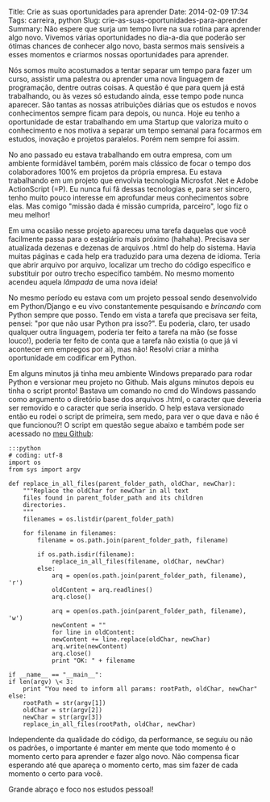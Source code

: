 Title: Crie as suas oportunidades para aprender
Date: 2014-02-09 17:34
Tags: carreira, python
Slug: crie-as-suas-oportunidades-para-aprender
Summary: Não espere que surja um tempo livre na sua rotina para aprender algo novo. Vivemos várias oportunidades no dia-a-dia que poderão ser ótimas chances de conhecer algo novo, basta sermos mais sensíveis a esses momentos e criarmos nossas oportunidades para aprender.

Nós somos muito acostumados a tentar separar um tempo para fazer um
curso, assistir uma palestra ou aprender uma nova linguagem de
programação, dentre outras coisas. A questão é que para quem já está
trabalhando, ou às vezes só estudando ainda, esse tempo pode nunca
aparecer. São tantas as nossas atribuições diárias que os estudos e
novos conhecimentos sempre ficam para depois, ou nunca. Hoje eu tenho a
oportunidade de estar trabalhando em uma Startup que valoriza muito o
conhecimento e nos motiva a separar um tempo semanal para focarmos em
estudos, inovação e projetos paralelos. Porém nem sempre foi assim.

No ano passado eu estava trabalhando em outra empresa, com um ambiente
formidável também, porém mais clássico de focar o tempo dos
colaboradores 100% em projetos da própria empresa. Eu estava trabalhando
em um projeto que envolvia tecnologia Microsfot .Net e Adobe
ActionScript (=P). Eu nunca fui fã dessas tecnologias e, para ser
sincero, tenho muito pouco interesse em aprofundar meus conhecimentos
sobre elas. Mas comigo "missão dada é missão cumprida, parceiro", logo
fiz o meu melhor!

Em uma ocasião nesse projeto apareceu uma tarefa daquelas que você
facilmente passa para o estagiário mais próximo (hahaha). Precisava ser
atualizada dezenas e dezenas de arquivos .html do help do sistema. Havia
muitas páginas e cada help era traduzido para uma dezena de idioma.
Teria que abrir arquivo por arquivo, localizar um trecho do código
específico e substituir por outro trecho específico também. No mesmo
momento acendeu aquela *lâmpada* de uma nova ideia!

No mesmo período eu estava com um projeto pessoal sendo desenvolvido em
Python/Django e eu vivo constantemente pesquisando e *brincando* com
Python sempre que posso. Tendo em vista a tarefa que precisava ser
feita, pensei: "por que não usar Python pra isso?". Eu poderia, claro,
ter usado qualquer outra linguagem, poderia ter feito a tarefa na mão
(se fosse louco!), poderia ter feito de conta que a tarefa não existia
(o que já vi acontecer em empregos por ai), mas não! Resolvi criar a
minha oportunidade em codificar em Python.

Em alguns minutos já tinha meu ambiente Windows preparado para rodar
Python e versionar meu projeto no Github. Mais alguns minutos depois eu
tinha o script pronto! Bastava um comando no cmd do Windows passando
como argumento o diretório base dos arquivos .html, o caracter que
deveria ser removido e o caracter que seria inserido. O help estava
versionado então eu rodei o script de primeira, sem medo, para ver o que
dava e não é que funcionou?! O script em questão segue abaixo e também
pode ser acessado no [meu Github](https://github.com/cacarrara/py_scripts/blob/master/replace_in_all_files.py "Github do Caio Carrara python scripts"):

    :::python  
    # coding: utf-8  
    import os  
    from sys import argv  

    def replace_in_all_files(parent_folder_path, oldChar, newChar):  
        """Replace the oldChar for newChar in all text  
        files found in parent_folder_path and its children  
        directories.  
        """  
        filenames = os.listdir(parent_folder_path)

        for filename in filenames:  
            filename = os.path.join(parent_folder_path, filename)

            if os.path.isdir(filename):  
                replace_in_all_files(filename, oldChar, newChar)  
            else:  
                arq = open(os.path.join(parent_folder_path, filename), 'r')  
                oldContent = arq.readlines()  
                arq.close()

                arq = open(os.path.join(parent_folder_path, filename), 'w')  
                newContent = ""  
                for line in oldContent:  
                newContent += line.replace(oldChar, newChar)  
                arq.write(newContent)  
                arq.close()  
                print "OK: " + filename

    if __name__ == "__main__":  
    if len(argv) \< 3:  
        print "You need to inform all params: rootPath, oldChar, newChar"  
    else:  
        rootPath = str(argv[1])  
        oldChar = str(argv[2])  
        newChar = str(argv[3])  
        replace_in_all_files(rootPath, oldChar, newChar)  

Independente da qualidade do código, da performance, se seguiu ou não os
padrões, o importante é manter em mente que todo momento é o momento
certo para aprender e fazer algo novo. Não compensa ficar esperando até
que apareça o momento certo, mas sim fazer de cada momento o certo para
você.

Grande abraço e foco nos estudos pessoal!

